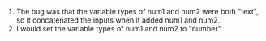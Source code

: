 1. The bug was that the variable types of num1 and num2 were both "text", so it concatenated the inputs when it added num1 and num2.
2. I would set the variable types of num1 and num2 to "number".